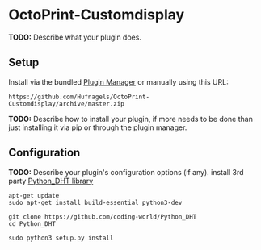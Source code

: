 # OctoPrint-Customdisplay

**TODO:** Describe what your plugin does.

## Setup

Install via the bundled [Plugin Manager](https://docs.octoprint.org/en/master/bundledplugins/pluginmanager.html)
or manually using this URL:

    https://github.com/Hufnagels/OctoPrint-Customdisplay/archive/master.zip

**TODO:** Describe how to install your plugin, if more needs to be done than just installing it via pip or through
the plugin manager.

## Configuration

**TODO:** Describe your plugin's configuration options (if any).
install 3rd party [Python_DHT library](https://github.com/coding-world/Python_DHT)
````
apt-get update
sudo apt-get install build-essential python3-dev
````

````
git clone https://github.com/coding-world/Python_DHT
cd Python_DHT
````


````
sudo python3 setup.py install
````
